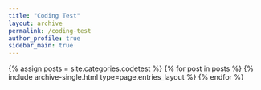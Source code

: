 ```yaml
---
title: "Coding Test"
layout: archive
permalink: /coding-test
author_profile: true
sidebar_main: true
---
```



{% assign posts = site.categories.codetest %}
{% for post in posts %} {% include archive-single.html type=page.entries_layout %} {% endfor %}

